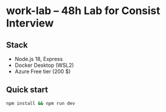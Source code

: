 # work-lab – 48h Lab for Consist Interview

## Stack
- Node.js 18, Express
- Docker Desktop (WSL2)
- Azure Free tier (200 $)

## Quick start
```bash
npm install && npm run dev
